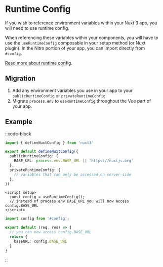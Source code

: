 # Runtime Config

If you wish to reference environment variables within your Nuxt 3 app, you will need to use runtime config.

When referencing these variables within your components, you will have to use the `useRuntimeConfig` composable in your setup method (or Nuxt plugin). In the Nitro portion of your app, you can import directly from `#config`.

[Read more about runtime config](/docs/usage/runtime-config).

## Migration

1. Add any environment variables you use in your app to your `publicRuntimeConfig` or `privateRuntimeConfig`.
1. Migrate `process.env` to `useRuntimeConfig` throughout the Vue part of your app.

## Example

::code-block

```ts [nuxt.config.ts]
import { defineNuxtConfig } from 'nuxt3'

export default defineNuxtConfig({
  publicRuntimeConfig: {
    BASE_URL: process.env.BASE_URL || 'https://nuxtjs.org'
  },
  privateRuntimeConfig: {
    // variables that can only be accessed on server-side
  },
})
```

```vue [pages/index.vue]
<script setup>
  const config = useRuntimeConfig();
  // instead of process.env.BASE_URL you will now access config.BASE_URL
</script>
```

```ts [server/api/hello.ts]
import config from '#config';

export default (req, res) => {
  // you can now access config.BASE_URL
  return {
    baseURL: config.BASE_URL
  }
}
```

::
